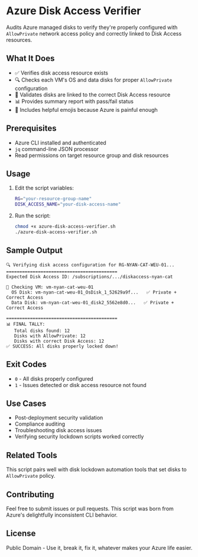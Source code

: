 # Azure Disk Access Verifier

Audits Azure managed disks to verify they're properly configured with `AllowPrivate` network access policy and correctly linked to Disk Access resources.

## What It Does

- ✅ Verifies disk access resource exists
- 🔍 Checks each VM's OS and data disks for proper `AllowPrivate` configuration  
- 🔗 Validates disks are linked to the correct Disk Access resource
- 📊 Provides summary report with pass/fail status
- 🦙 Includes helpful emojis because Azure is painful enough

## Prerequisites

- Azure CLI installed and authenticated
- `jq` command-line JSON processor
- Read permissions on target resource group and disk resources

## Usage

1. Edit the script variables:

   ```bash
   RG="your-resource-group-name"
   DISK_ACCESS_NAME="your-disk-access-name"
   ```

2. Run the script:

   ```bash
   chmod +x azure-disk-access-verifier.sh
   ./azure-disk-access-verifier.sh
   ```

## Sample Output

```
🔍 Verifying disk access configuration for RG-NYAN-CAT-WEU-01...
==========================================
Expected Disk Access ID: /subscriptions/.../diskaccess-nyan-cat

🦙 Checking VM: vm-nyan-cat-weu-01
  OS Disk: vm-nyan-cat-weu-01_OsDisk_1_52629a9f...   ✅ Private + Correct Access
  Data Disk: vm-nyan-cat-weu-01_disk2_5562e8d0...   ✅ Private + Correct Access

==========================================
📊 FINAL TALLY:
   Total disks found: 12
   Disks with AllowPrivate: 12
   Disks with correct Disk Access: 12
✅ SUCCESS: All disks properly locked down!
```

## Exit Codes

- `0` - All disks properly configured
- `1` - Issues detected or disk access resource not found

## Use Cases

- Post-deployment security validation
- Compliance auditing
- Troubleshooting disk access issues
- Verifying security lockdown scripts worked correctly

## Related Tools

This script pairs well with disk lockdown automation tools that set disks to `AllowPrivate` policy.

## Contributing

Feel free to submit issues or pull requests. This script was born from Azure's delightfully inconsistent CLI behavior.

## License

Public Domain - Use it, break it, fix it, whatever makes your Azure life easier.